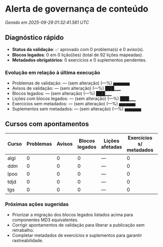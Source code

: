 # Alerta de governança de conteúdo

_Gerado em 2025-09-29 01:32:41.561 UTC_

## Diagnóstico rápido

- **Status da validação**: ✅ aprovado com 0 problema(s) e 0 aviso(s).
- **Blocos legados**: 0 em 0 lição(ões) (total de 92 lições mapeadas).
- **Metadados obrigatórios**: 0 exercícios e 0 suplementos pendentes.

### Evolução em relação à última execução

- Problemas de validação: — (sem alteração) (—%) ▅▅▅▅▅
- Avisos de validação: — (sem alteração) (—%) ███▁▁
- Blocos legados: — (sem alteração) (—%) ███▁▁
- Lições com blocos legados: — (sem alteração) (—%) ███▁▁
- Exercícios sem metadados: — (sem alteração) (—%) ▅▅▅▅▅
- Suplementos sem metadados: — (sem alteração) (—%) ▅▅▅▅▅

## Cursos com apontamentos

| Curso | Problemas | Avisos | Blocos legados | Lições afetadas | Exercícios s/ metadados | Suplementos s/ metadados |
| ----- | --------- | ------ | -------------- | --------------- | ----------------------- | ------------------------ |
| algi  | 0         | 0      | 0              | —               | 0                       | 0                        |
| ddm   | 0         | 0      | 0              | —               | 0                       | 0                        |
| lpoo  | 0         | 0      | 0              | —               | 0                       | 0                        |
| tdjd  | 0         | 0      | 0              | —               | 0                       | 0                        |
| tgs   | 0         | 0      | 0              | —               | 0                       | 0                        |

### Próximas ações sugeridas

- Priorizar a migração dos blocos legados listados acima para componentes MD3 equivalentes.
- Corrigir apontamentos de validação para liberar a publicação sem retrabalho.
- Completar metadados de exercícios e suplementos para garantir rastreabilidade.
